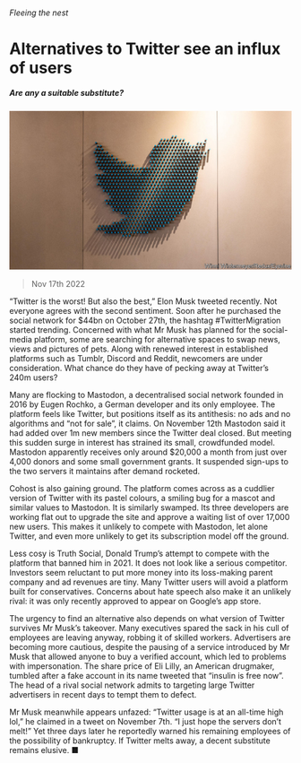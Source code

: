 ###### Fleeing the nest

# Alternatives to Twitter see an influx of users 

##### Are any a suitable substitute? 

![image](images/20221119_WBP002.jpg) 

> Nov 17th 2022 

“Twitter is the worst! But also the best,” Elon Musk tweeted recently. Not everyone agrees with the second sentiment. Soon after he purchased the social network for $44bn on October 27th, the hashtag #TwitterMigration started trending. Concerned with what Mr Musk has planned for the social-media platform, some are searching for alternative spaces to swap news, views and pictures of pets. Along with renewed interest in established platforms such as Tumblr, Discord and Reddit, newcomers are under consideration. What chance do they have of pecking away at Twitter’s 240m users?

Many are flocking to Mastodon, a decentralised social network founded in 2016 by Eugen Rochko, a German developer and its only employee. The platform feels like Twitter, but positions itself as its antithesis: no ads and no algorithms and “not for sale”, it claims. On November 12th Mastodon said it had added over 1m new members since the Twitter deal closed. But meeting this sudden surge in interest has strained its small, crowdfunded model. Mastodon apparently receives only around $20,000 a month from just over 4,000 donors and some small government grants. It suspended sign-ups to the two servers it maintains after demand rocketed. 

Cohost is also gaining ground. The platform comes across as a cuddlier version of Twitter with its pastel colours, a smiling bug for a mascot and similar values to Mastodon. It is similarly swamped. Its three developers are working flat out to upgrade the site and approve a waiting list of over 17,000 new users. This makes it unlikely to compete with Mastodon, let alone Twitter, and even more unlikely to get its subscription model off the ground. 

Less cosy is Truth Social, Donald Trump’s attempt to compete with the platform that banned him in 2021. It does not look like a serious competitor. Investors seem reluctant to put more money into its loss-making parent company and ad revenues are tiny. Many Twitter users will avoid a platform built for conservatives. Concerns about hate speech also make it an unlikely rival: it was only recently approved to appear on Google’s app store. 

The urgency to find an alternative also depends on what version of Twitter survives Mr Musk’s takeover. Many executives spared the sack in his cull of employees are leaving anyway, robbing it of skilled workers. Advertisers are becoming more cautious, despite the pausing of a service introduced by Mr Musk that allowed anyone to buy a verified account, which led to problems with impersonation. The share price of Eli Lilly, an American drugmaker, tumbled after a fake account in its name tweeted that “insulin is free now”. The head of a rival social network admits to targeting large Twitter advertisers in recent days to tempt them to defect.

Mr Musk meanwhile appears unfazed: “Twitter usage is at an all-time high lol,” he claimed in a tweet on November 7th. “I just hope the servers don’t melt!” Yet three days later he reportedly warned his remaining employees of the possibility of bankruptcy. If Twitter melts away, a decent substitute remains elusive. ■



